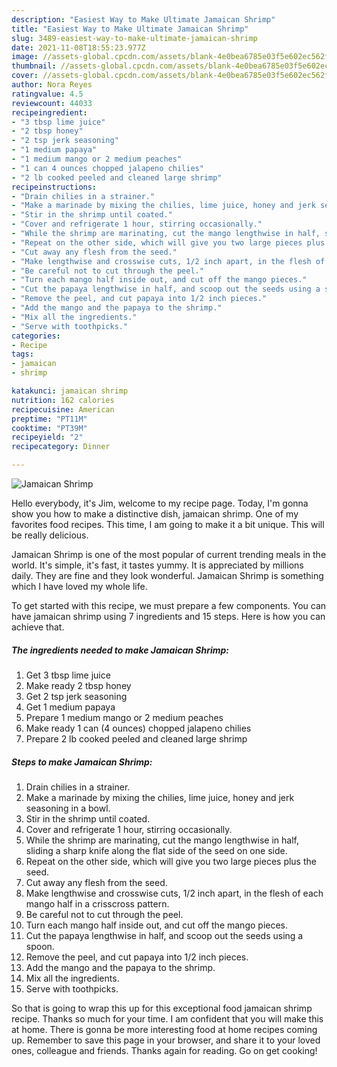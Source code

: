 ```yaml
---
description: "Easiest Way to Make Ultimate Jamaican Shrimp"
title: "Easiest Way to Make Ultimate Jamaican Shrimp"
slug: 3489-easiest-way-to-make-ultimate-jamaican-shrimp
date: 2021-11-08T18:55:23.977Z
image: //assets-global.cpcdn.com/assets/blank-4e0bea6785e03f5e602ec562f230caae08da540cada707380b4fe1bbebba43da.png
thumbnail: //assets-global.cpcdn.com/assets/blank-4e0bea6785e03f5e602ec562f230caae08da540cada707380b4fe1bbebba43da.png
cover: //assets-global.cpcdn.com/assets/blank-4e0bea6785e03f5e602ec562f230caae08da540cada707380b4fe1bbebba43da.png
author: Nora Reyes
ratingvalue: 4.5
reviewcount: 44033
recipeingredient:
- "3 tbsp lime juice"
- "2 tbsp honey"
- "2 tsp jerk seasoning"
- "1 medium papaya"
- "1 medium mango or 2 medium peaches"
- "1 can 4 ounces chopped jalapeno chilies"
- "2 lb cooked peeled and cleaned large shrimp"
recipeinstructions:
- "Drain chilies in a strainer."
- "Make a marinade by mixing the chilies, lime juice, honey and jerk seasoning in a bowl."
- "Stir in the shrimp until coated."
- "Cover and refrigerate 1 hour, stirring occasionally."
- "While the shrimp are marinating, cut the mango lengthwise in half, sliding a sharp knife along the flat side of the seed on one side."
- "Repeat on the other side, which will give you two large pieces plus the seed."
- "Cut away any flesh from the seed."
- "Make lengthwise and crosswise cuts, 1/2 inch apart, in the flesh of each mango half in a crisscross pattern."
- "Be careful not to cut through the peel."
- "Turn each mango half inside out, and cut off the mango pieces."
- "Cut the papaya lengthwise in half, and scoop out the seeds using a spoon."
- "Remove the peel, and cut papaya into 1/2 inch pieces."
- "Add the mango and the papaya to the shrimp."
- "Mix all the ingredients."
- "Serve with toothpicks."
categories:
- Recipe
tags:
- jamaican
- shrimp

katakunci: jamaican shrimp 
nutrition: 162 calories
recipecuisine: American
preptime: "PT11M"
cooktime: "PT39M"
recipeyield: "2"
recipecategory: Dinner

---
```



![Jamaican Shrimp](//assets-global.cpcdn.com/assets/blank-4e0bea6785e03f5e602ec562f230caae08da540cada707380b4fe1bbebba43da.png)

Hello everybody, it's Jim, welcome to my recipe page. Today, I'm gonna show you how to make a distinctive dish, jamaican shrimp. One of my favorites food recipes. This time, I am going to make it a bit unique. This will be really delicious.



Jamaican Shrimp is one of the most popular of current trending meals in the world. It's simple, it's fast, it tastes yummy. It is appreciated by millions daily. They are fine and they look wonderful. Jamaican Shrimp is something which I have loved my whole life.


To get started with this recipe, we must prepare a few components. You can have jamaican shrimp using 7 ingredients and 15 steps. Here is how you can achieve that.

<!--inarticleads1-->

##### The ingredients needed to make Jamaican Shrimp:

1. Get 3 tbsp lime juice
1. Make ready 2 tbsp honey
1. Get 2 tsp jerk seasoning
1. Get 1 medium papaya
1. Prepare 1 medium mango or 2 medium peaches
1. Make ready 1 can (4 ounces) chopped jalapeno chilies
1. Prepare 2 lb cooked peeled and cleaned large shrimp




<!--inarticleads2-->

##### Steps to make Jamaican Shrimp:

1. Drain chilies in a strainer.
1. Make a marinade by mixing the chilies, lime juice, honey and jerk seasoning in a bowl.
1. Stir in the shrimp until coated.
1. Cover and refrigerate 1 hour, stirring occasionally.
1. While the shrimp are marinating, cut the mango lengthwise in half, sliding a sharp knife along the flat side of the seed on one side.
1. Repeat on the other side, which will give you two large pieces plus the seed.
1. Cut away any flesh from the seed.
1. Make lengthwise and crosswise cuts, 1/2 inch apart, in the flesh of each mango half in a crisscross pattern.
1. Be careful not to cut through the peel.
1. Turn each mango half inside out, and cut off the mango pieces.
1. Cut the papaya lengthwise in half, and scoop out the seeds using a spoon.
1. Remove the peel, and cut papaya into 1/2 inch pieces.
1. Add the mango and the papaya to the shrimp.
1. Mix all the ingredients.
1. Serve with toothpicks.




So that is going to wrap this up for this exceptional food jamaican shrimp recipe. Thanks so much for your time. I am confident that you will make this at home. There is gonna be more interesting food at home recipes coming up. Remember to save this page in your browser, and share it to your loved ones, colleague and friends. Thanks again for reading. Go on get cooking!
